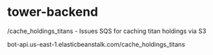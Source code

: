 # tower-backend

/cache_holdings_titans - Issues SQS for caching titan holdings via S3

bot-api.us-east-1.elasticbeanstalk.com/cache_holdings_titans
